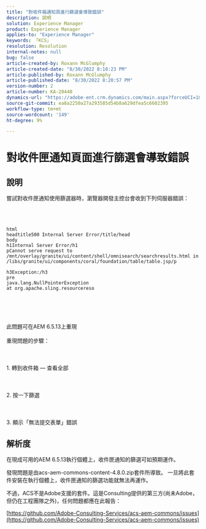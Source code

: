 ```yaml
---
title: "對收件箱通知頁進行篩選會導致錯誤"
description: 說明
solution: Experience Manager
product: Experience Manager
applies-to: "Experience Manager"
keywords: 「KCS」
resolution: Resolution
internal-notes: null
bug: false
article-created-by: Roxann McGlumphy
article-created-date: "8/30/2022 8:18:23 PM"
article-published-by: Roxann McGlumphy
article-published-date: "8/30/2022 8:20:57 PM"
version-number: 2
article-number: KA-20440
dynamics-url: "https://adobe-ent.crm.dynamics.com/main.aspx?forceUCI=1&pagetype=entityrecord&etn=knowledgearticle&id=a28b55e0-a028-ed11-9db1-002248086d3d"
source-git-commit: ea8a2250a27a293585d54b8a629dfea5c6602395
workflow-type: tm+mt
source-wordcount: '149'
ht-degree: 9%

---
```


# 對收件匣通知頁面進行篩選會導致錯誤

## 說明

嘗試對收件匣通知使用篩選器時，瀏覽器開發主控台會收到下列伺服器錯誤：<br><br> <br><br>

```
html
headtitle500 Internal Server Error/title/head
body
h1Internal Server Error/h1
pCannot serve request to /mnt/overlay/granite/ui/content/shell/omnisearch/searchresults.html in /libs/granite/ui/components/coral/foundation/table/table.jsp/p

h3Exception:/h3
pre
java.lang.NullPointerException
at org.apache.sling.resourcereso
```

<br><br> <br><br>此問題可在AEM 6.5.13上重現<br><br>重現問題的步驟：<br><br> <br><br>1. 轉到收件箱 — 查看全部<br><br> <br><br>2. 按一下篩選<br><br> <br><br>3. 顯示「無法提交表單」錯誤

## 解析度


在現成可用的AEM 6.5.13執行個體上，收件匣通知的篩選可如預期運作。

發現問題是由acs-aem-commons-content-4.8.0.zip套件所導致。 一旦將此套件安裝在執行個體上，收件匣通知的篩選功能就無法再運作。

不過，ACS不是Adobe支援的套件。這是Consulting提供的第三方(尚未Adobe，但仍在工程團隊之外)，任何問題都應在此報告：



[https://github.com/Adobe-Consulting-Services/acs-aem-commons/issues](https://github.com/Adobe-Consulting-Services/acs-aem-commons/issues)
